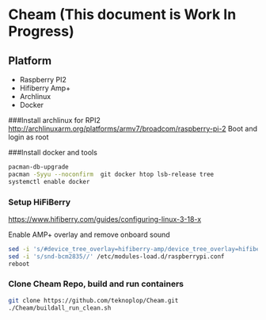 # Cheam (This document is Work In Progress)

## Platform

* Raspberry PI2 
* Hifiberry Amp+
* Archlinux
* Docker

###Install archlinux for RPI2
http://archlinuxarm.org/platforms/armv7/broadcom/raspberry-pi-2
Boot and login as root

###Install docker and tools

```bash
pacman-db-upgrade 
pacman -Syyu --noconfirm  git docker htop lsb-release tree
systemctl enable docker
```

### Setup HiFiBerry 

https://www.hifiberry.com/guides/configuring-linux-3-18-x

Enable AMP+ overlay and remove onboard sound

```bash
sed -i 's/#device_tree_overlay=hifiberry-amp/device_tree_overlay=hifiberry-amp/' /boot/config.txt
sed -i 's/snd-bcm2835//' /etc/modules-load.d/raspberrypi.conf
reboot
```

### Clone Cheam Repo, build and run containers

```bash
git clone https://github.com/teknoplop/Cheam.git
./Cheam/buildall_run_clean.sh
